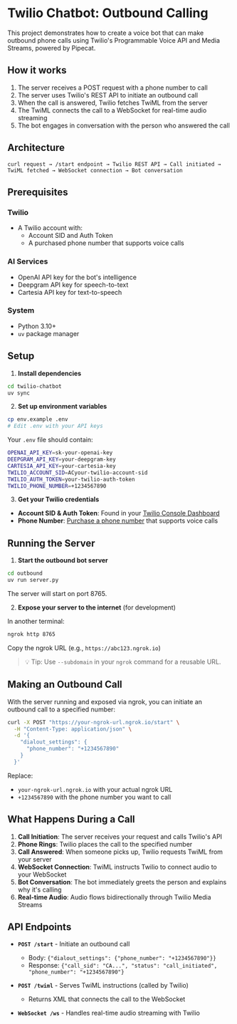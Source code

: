 # Twilio Chatbot: Outbound Calling

This project demonstrates how to create a voice bot that can make outbound phone calls using Twilio's Programmable Voice API and Media Streams, powered by Pipecat.

## How it works

1. The server receives a POST request with a phone number to call
2. The server uses Twilio's REST API to initiate an outbound call
3. When the call is answered, Twilio fetches TwiML from the server
4. The TwiML connects the call to a WebSocket for real-time audio streaming
5. The bot engages in conversation with the person who answered the call

## Architecture

```
curl request → /start endpoint → Twilio REST API → Call initiated →
TwiML fetched → WebSocket connection → Bot conversation
```

## Prerequisites

### Twilio

- A Twilio account with:
  - Account SID and Auth Token
  - A purchased phone number that supports voice calls

### AI Services

- OpenAI API key for the bot's intelligence
- Deepgram API key for speech-to-text
- Cartesia API key for text-to-speech

### System

- Python 3.10+
- `uv` package manager

## Setup

1. **Install dependencies**

```bash
cd twilio-chatbot
uv sync
```

2. **Set up environment variables**

```bash
cp env.example .env
# Edit .env with your API keys
```

Your `.env` file should contain:

```bash
OPENAI_API_KEY=sk-your-openai-key
DEEPGRAM_API_KEY=your-deepgram-key
CARTESIA_API_KEY=your-cartesia-key
TWILIO_ACCOUNT_SID=ACyour-twilio-account-sid
TWILIO_AUTH_TOKEN=your-twilio-auth-token
TWILIO_PHONE_NUMBER=+1234567890
```

3. **Get your Twilio credentials**

- **Account SID & Auth Token**: Found in your [Twilio Console Dashboard](https://console.twilio.com/)
- **Phone Number**: [Purchase a phone number](https://console.twilio.com/us1/develop/phone-numbers/manage/search) that supports voice calls

## Running the Server

1. **Start the outbound bot server**

```bash
cd outbound
uv run server.py
```

The server will start on port 8765.

2. **Expose your server to the internet** (for development)

In another terminal:

```bash
ngrok http 8765
```

Copy the ngrok URL (e.g., `https://abc123.ngrok.io`)

> 💡 Tip: Use `--subdomain` in your `ngrok` command for a reusable URL.

## Making an Outbound Call

With the server running and exposed via ngrok, you can initiate an outbound call to a specified number:

```bash
curl -X POST "https://your-ngrok-url.ngrok.io/start" \
  -H "Content-Type: application/json" \
  -d '{
    "dialout_settings": {
      "phone_number": "+1234567890"
    }
  }'
```

Replace:

- `your-ngrok-url.ngrok.io` with your actual ngrok URL
- `+1234567890` with the phone number you want to call

## What Happens During a Call

1. **Call Initiation**: The server receives your request and calls Twilio's API
2. **Phone Rings**: Twilio places the call to the specified number
3. **Call Answered**: When someone picks up, Twilio requests TwiML from your server
4. **WebSocket Connection**: TwiML instructs Twilio to connect audio to your WebSocket
5. **Bot Conversation**: The bot immediately greets the person and explains why it's calling
6. **Real-time Audio**: Audio flows bidirectionally through Twilio Media Streams

## API Endpoints

- **`POST /start`** - Initiate an outbound call

  - Body: `{"dialout_settings": {"phone_number": "+1234567890"}}`
  - Response: `{"call_sid": "CA...", "status": "call_initiated", "phone_number": "+1234567890"}`

- **`POST /twiml`** - Serves TwiML instructions (called by Twilio)

  - Returns XML that connects the call to the WebSocket

- **`WebSocket /ws`** - Handles real-time audio streaming with Twilio
